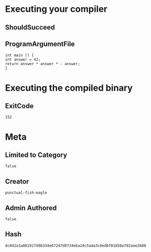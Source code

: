 # Executing your compiler

## ShouldSucceed

## ProgramArgumentFile

```
int main () {
int answer = 42;
return answer * answer * - answer;
}
```

# Executing the compiled binary

## ExitCode

```
152
```

# Meta

## Limited to Category

```
false
```

## Creator

```
punctual-fish-eagle
```

## Admin Authored

```
false
```

## Hash

```
dc042a1a081917d8b334e67247d8734eba24c5a4a3c0ed6f81b50e702aee2680
```
